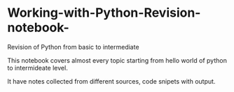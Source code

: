 # Working-with-Python-Revision-notebook-
Revision of Python from basic to intermediate

This notebook covers almost every topic starting from hello world of python to intermideate level.

It have notes collected from different sources, code snipets with output.

